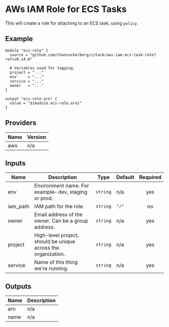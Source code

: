# AWs IAM Role for ECS Tasks

This will create a role for attaching to an ECS task, using `policy`.

## Example

```hcl
module "ecs-role" {
  source = "github.com/chanzuckerberg/cztack/aws-iam-ecs-task-role?ref=v0.14.0"

  # Variables used for tagging.
  project = "..."
  env     = "..."
  service = "..."
  owner   = "..."
}

output "ecs-role-arn" {
  value = "${module.ecs-role.arn}"
}
```

<!-- START -->
## Providers

| Name | Version |
|------|---------|
| aws | n/a |

## Inputs

| Name | Description | Type | Default | Required |
|------|-------------|------|---------|:-----:|
| env | Environment name. For example– dev, staging or prod. | `string` | n/a | yes |
| iam\_path | IAM path for the role. | `string` | `"/"` | no |
| owner | Email address of the owner. Can be a group address. | `string` | n/a | yes |
| project | High-level project, should be unique across the organization. | `string` | n/a | yes |
| service | Name of this thing we're running. | `string` | n/a | yes |

## Outputs

| Name | Description |
|------|-------------|
| arn | n/a |
| name | n/a |

<!-- END -->
